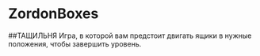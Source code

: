 ZordonBoxes
===========
##ТАЩИЛЬНЯ
Игра, в которой вам предстоит двигать ящики в нужные положения, чтобы завершить уровень.
